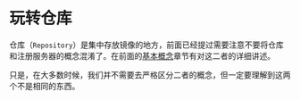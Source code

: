 # 玩转仓库

仓库（`Repository`）是集中存放镜像的地方，前面已经提过需要注意不要将仓库和注册服务器的概念混淆了。在前面的[基本概念](../chapter-1-basic-concepts/)章节有对这二者的详细讲述。

只是，在大多数时候，我们并不需要去严格区分二者的概念，但一定要理解到这两个不是相同的东西。

